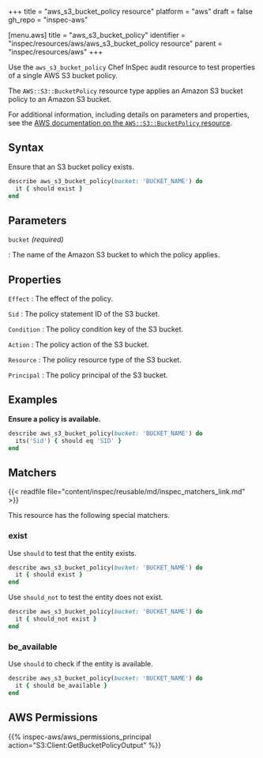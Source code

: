 +++
title = "aws_s3_bucket_policy resource"
platform = "aws"
draft = false
gh_repo = "inspec-aws"

[menu.aws]
title = "aws_s3_bucket_policy"
identifier = "inspec/resources/aws/aws_s3_bucket_policy resource"
parent = "inspec/resources/aws"
+++

Use the `aws_s3_bucket_policy` Chef InSpec audit resource to test properties of a single AWS S3 bucket policy.

The `AWS::S3::BucketPolicy` resource type applies an Amazon S3 bucket policy to an Amazon S3 bucket.

For additional information, including details on parameters and properties, see the [AWS documentation on the `AWS::S3::BucketPolicy` resource](https://docs.aws.amazon.com/AWSCloudFormation/latest/UserGuide/aws-properties-s3-policy.html).

## Syntax

Ensure that an S3 bucket policy exists.

```ruby
describe aws_s3_bucket_policy(bucket: 'BUCKET_NAME') do
  it { should exist }
end
```

## Parameters

`bucket` _(required)_

: The name of the Amazon S3 bucket to which the policy applies.

## Properties

`Effect`
: The effect of the policy.

`Sid`
: The policy statement ID of the S3 bucket.

`Condition`
: The policy condition key of the S3 bucket.

`Action`
: The policy action of the S3 bucket.

`Resource`
: The policy resource type of the S3 bucket.

`Principal`
: The policy principal of the S3 bucket.

## Examples

**Ensure a policy is available.**

```ruby
describe aws_s3_bucket_policy(bucket: 'BUCKET_NAME') do
  its('Sid') { should eq 'SID' }
end
```

## Matchers

{{< readfile file="content/inspec/reusable/md/inspec_matchers_link.md" >}}

This resource has the following special matchers.

### exist

Use `should` to test that the entity exists.

```ruby
describe aws_s3_bucket_policy(bucket: 'BUCKET_NAME') do
  it { should exist }
end
```

Use `should_not` to test the entity does not exist.

```ruby
describe aws_s3_bucket_policy(bucket: 'BUCKET_NAME') do
  it { should_not exist }
end
```

### be_available

Use `should` to check if the entity is available.

```ruby
describe aws_s3_bucket_policy(bucket: 'BUCKET_NAME') do
  it { should be_available }
end
```

## AWS Permissions

{{% inspec-aws/aws_permissions_principal action="S3:Client:GetBucketPolicyOutput" %}}
